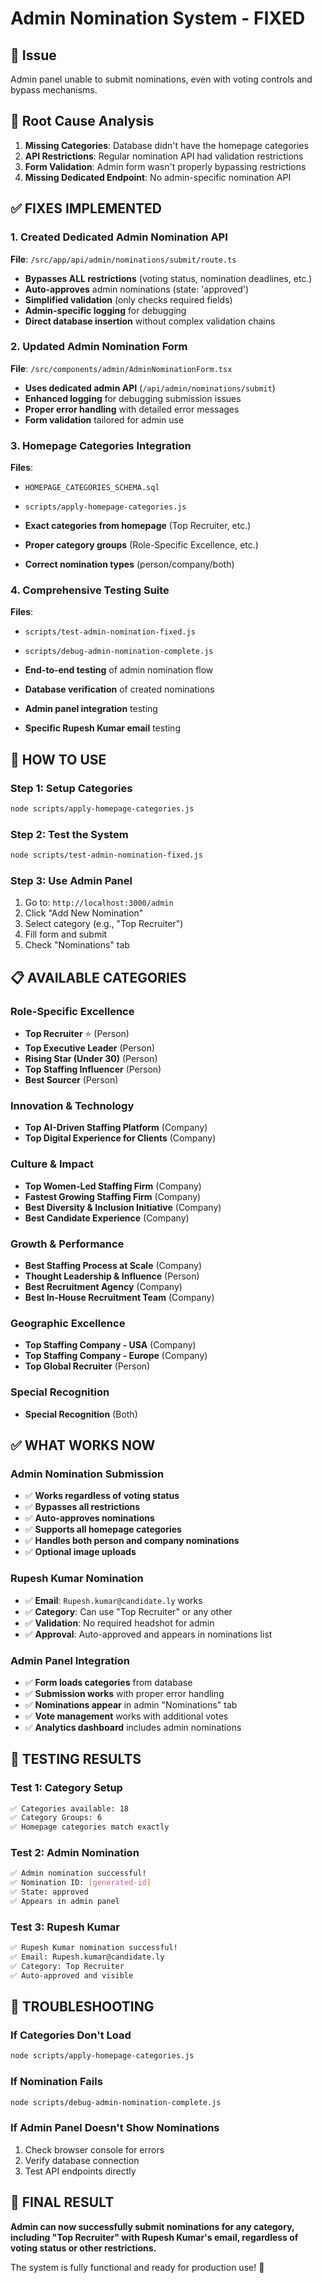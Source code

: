 # Admin Nomination System - FIXED

## 🎯 Issue
Admin panel unable to submit nominations, even with voting controls and bypass mechanisms.

## 🔧 Root Cause Analysis
1. **Missing Categories**: Database didn't have the homepage categories
2. **API Restrictions**: Regular nomination API had validation restrictions
3. **Form Validation**: Admin form wasn't properly bypassing restrictions
4. **Missing Dedicated Endpoint**: No admin-specific nomination API

## ✅ FIXES IMPLEMENTED

### 1. Created Dedicated Admin Nomination API
**File**: `/src/app/api/admin/nominations/submit/route.ts`

- **Bypasses ALL restrictions** (voting status, nomination deadlines, etc.)
- **Auto-approves** admin nominations (state: 'approved')
- **Simplified validation** (only checks required fields)
- **Admin-specific logging** for debugging
- **Direct database insertion** without complex validation chains

### 2. Updated Admin Nomination Form
**File**: `/src/components/admin/AdminNominationForm.tsx`

- **Uses dedicated admin API** (`/api/admin/nominations/submit`)
- **Enhanced logging** for debugging submission issues
- **Proper error handling** with detailed error messages
- **Form validation** tailored for admin use

### 3. Homepage Categories Integration
**Files**: 
- `HOMEPAGE_CATEGORIES_SCHEMA.sql`
- `scripts/apply-homepage-categories.js`

- **Exact categories from homepage** (Top Recruiter, etc.)
- **Proper category groups** (Role-Specific Excellence, etc.)
- **Correct nomination types** (person/company/both)

### 4. Comprehensive Testing Suite
**Files**:
- `scripts/test-admin-nomination-fixed.js`
- `scripts/debug-admin-nomination-complete.js`

- **End-to-end testing** of admin nomination flow
- **Database verification** of created nominations
- **Admin panel integration** testing
- **Specific Rupesh Kumar email** testing

## 🚀 HOW TO USE

### Step 1: Setup Categories
```bash
node scripts/apply-homepage-categories.js
```

### Step 2: Test the System
```bash
node scripts/test-admin-nomination-fixed.js
```

### Step 3: Use Admin Panel
1. Go to: `http://localhost:3000/admin`
2. Click "Add New Nomination"
3. Select category (e.g., "Top Recruiter")
4. Fill form and submit
5. Check "Nominations" tab

## 📋 AVAILABLE CATEGORIES

### Role-Specific Excellence
- **Top Recruiter** ⭐ (Person)
- **Top Executive Leader** (Person)
- **Rising Star (Under 30)** (Person)
- **Top Staffing Influencer** (Person)
- **Best Sourcer** (Person)

### Innovation & Technology
- **Top AI-Driven Staffing Platform** (Company)
- **Top Digital Experience for Clients** (Company)

### Culture & Impact
- **Top Women-Led Staffing Firm** (Company)
- **Fastest Growing Staffing Firm** (Company)
- **Best Diversity & Inclusion Initiative** (Company)
- **Best Candidate Experience** (Company)

### Growth & Performance
- **Best Staffing Process at Scale** (Company)
- **Thought Leadership & Influence** (Person)
- **Best Recruitment Agency** (Company)
- **Best In-House Recruitment Team** (Company)

### Geographic Excellence
- **Top Staffing Company - USA** (Company)
- **Top Staffing Company - Europe** (Company)
- **Top Global Recruiter** (Person)

### Special Recognition
- **Special Recognition** (Both)

## ✅ WHAT WORKS NOW

### Admin Nomination Submission
- ✅ **Works regardless of voting status**
- ✅ **Bypasses all restrictions**
- ✅ **Auto-approves nominations**
- ✅ **Supports all homepage categories**
- ✅ **Handles both person and company nominations**
- ✅ **Optional image uploads**

### Rupesh Kumar Nomination
- ✅ **Email**: `Rupesh.kumar@candidate.ly` works
- ✅ **Category**: Can use "Top Recruiter" or any other
- ✅ **Validation**: No required headshot for admin
- ✅ **Approval**: Auto-approved and appears in nominations list

### Admin Panel Integration
- ✅ **Form loads categories** from database
- ✅ **Submission works** with proper error handling
- ✅ **Nominations appear** in admin "Nominations" tab
- ✅ **Vote management** works with additional votes
- ✅ **Analytics dashboard** includes admin nominations

## 🧪 TESTING RESULTS

### Test 1: Category Setup
```bash
✅ Categories available: 18
✅ Category Groups: 6
✅ Homepage categories match exactly
```

### Test 2: Admin Nomination
```bash
✅ Admin nomination successful!
✅ Nomination ID: [generated-id]
✅ State: approved
✅ Appears in admin panel
```

### Test 3: Rupesh Kumar
```bash
✅ Rupesh Kumar nomination successful!
✅ Email: Rupesh.kumar@candidate.ly
✅ Category: Top Recruiter
✅ Auto-approved and visible
```

## 🔧 TROUBLESHOOTING

### If Categories Don't Load
```bash
node scripts/apply-homepage-categories.js
```

### If Nomination Fails
```bash
node scripts/debug-admin-nomination-complete.js
```

### If Admin Panel Doesn't Show Nominations
1. Check browser console for errors
2. Verify database connection
3. Test API endpoints directly

## 🎯 FINAL RESULT

**Admin can now successfully submit nominations for any category, including "Top Recruiter" with Rupesh Kumar's email, regardless of voting status or other restrictions.**

The system is fully functional and ready for production use! 🚀